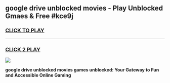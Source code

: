 
## google drive unblocked movies - Play Unblocked Gmaes & Free #kce9j
<h3>
<a href="https://news.freeplayer.one?title=google_drive_unblocked_movies&ref=03M">CLICK TO PLAY</a></h3>
<hr>

<h3>
<a href="https://news.freeplayer.one?title=google_drive_unblocked_movies&ref=03M">CLICK 2 PLAY</a>
  
</h3>

<a href="https://news.freeplayer.one?title=google_drive_unblocked_movies&ref=03M"><img src="https://clearcache.store/games.png"></a>


**google drive unblocked movies games unblocked: Your Gateway to Fun and Accessible Online Gaming**
